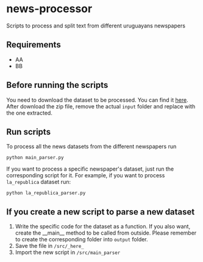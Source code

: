 # news-processor
Scripts to process and split text from different uruguayans newspapers

## Requirements
- AA
- BB

## Before running the scripts
You need to download the dataset to be processed. You can find it [here](https://drive.google.com/drive/folders/1KhlclNOiD1WwB34p5t6HgzHJa93s5PMl?usp=sharing). After download the zip file, remove the actual `input` folder and replace with the one extracted.

## Run scripts
To process all the news datasets from the different newspapers run 
```
python main_parser.py
```

If you want to process a specific newspaper's dataset, just run the corresponding script for it. For example, if you want to process `la_republica` dataset run:
```
python la_republica_parser.py
```

## If you create a new script to parse a new dataset
1. Write the specific code for the dataset as a function. If you also want, create the \_\_main\_\_ method to be called from outside. Please remember to create the corresponding folder into `output` folder.
2. Save the file in `/src/_here_`
3. Import the new script in `/src/main_parser`